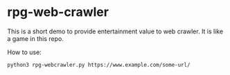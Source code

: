 # rpg-web-crawler
This is a short demo to provide entertainment value to web crawler. It is like a game in this repo.

How to use: 

```python3 rpg-webcrawler.py https://www.example.com/some-url/```
